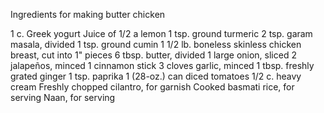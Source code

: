 Ingredients for making butter chicken

1 c. Greek yogurt
Juice of 1/2 a lemon
1 tsp. ground turmeric
2 tsp. garam masala, divided
1 tsp. ground cumin
1 1/2 lb. boneless skinless chicken breast, cut into 1" pieces
6 tbsp. butter, divided
1 large onion, sliced
2 jalapeños, minced
1 cinnamon stick
3 cloves garlic, minced
1 tbsp. freshly grated ginger
1 tsp. paprika
1 (28-oz.) can diced tomatoes
1/2 c. heavy cream
Freshly chopped cilantro, for garnish
Cooked basmati rice, for serving
Naan, for serving